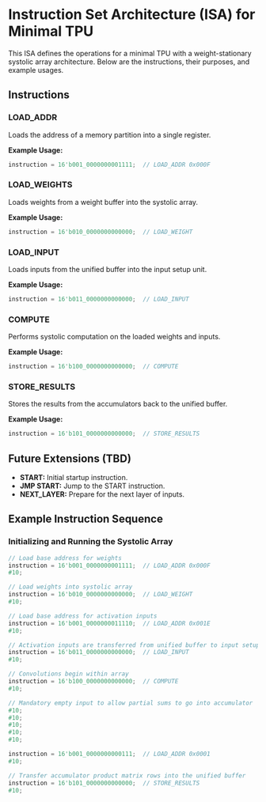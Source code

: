 # Instruction Set Architecture (ISA) for Minimal TPU

This ISA defines the operations for a minimal TPU with a weight-stationary systolic array architecture. Below are the instructions, their purposes, and example usages.

## Instructions

### LOAD_ADDR
Loads the address of a memory partition into a single register.

**Example Usage:**
```verilog
instruction = 16'b001_0000000001111;  // LOAD_ADDR 0x000F
```

### LOAD_WEIGHTS
Loads weights from a weight buffer into the systolic array.

**Example Usage:**
```verilog
instruction = 16'b010_0000000000000;  // LOAD_WEIGHT
```

### LOAD_INPUT
Loads inputs from the unified buffer into the input setup unit.

**Example Usage:**
```verilog
instruction = 16'b011_0000000000000;  // LOAD_INPUT
```

### COMPUTE
Performs systolic computation on the loaded weights and inputs.

**Example Usage:**
```verilog
instruction = 16'b100_0000000000000;  // COMPUTE
```

### STORE_RESULTS
Stores the results from the accumulators back to the unified buffer.

**Example Usage:**
```verilog
instruction = 16'b101_0000000000000;  // STORE_RESULTS
```

## Future Extensions (TBD)

- **START:** Initial startup instruction.
- **JMP START:** Jump to the START instruction.
- **NEXT_LAYER:** Prepare for the next layer of inputs.

## Example Instruction Sequence

### Initializing and Running the Systolic Array
```verilog
// Load base address for weights
instruction = 16'b001_0000000001111;  // LOAD_ADDR 0x000F
#10;

// Load weights into systolic array
instruction = 16'b010_0000000000000;  // LOAD_WEIGHT
#10;

// Load base address for activation inputs
instruction = 16'b001_0000000011110;  // LOAD_ADDR 0x001E
#10;

// Activation inputs are transferred from unified buffer to input setup unit
instruction = 16'b011_0000000000000;  // LOAD_INPUT 
#10;

// Convolutions begin within array
instruction = 16'b100_0000000000000;  // COMPUTE
#10;

// Mandatory empty input to allow partial sums to go into accumulator
#10; 
#10; 
#10;
#10;
#10;

instruction = 16'b001_0000000000111;  // LOAD_ADDR 0x0001 
#10;

// Transfer accumulator product matrix rows into the unified buffer 
instruction = 16'b101_0000000000000;  // STORE_RESULTS
#10;
```